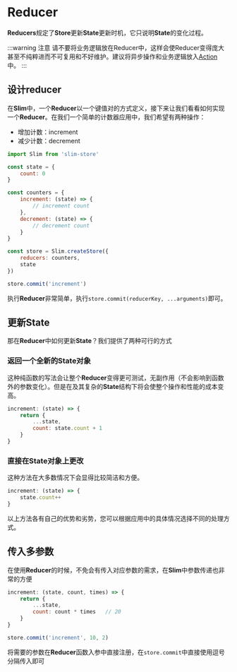 # Reducer

**Reducers**规定了**Store**更新**State**更新时机，它只说明**State**的变化过程。

:::warning 注意
请不要将业务逻辑放在Reducer中，这样会使Reducer变得庞大甚至不纯粹进而不可复用和不好维护。建议将异步操作和业务逻辑放入[Action](/zh/action.html)中。
:::

## 设计reducer
在**Slim**中，一个**Reducer**以一个键值对的方式定义，接下来让我们看看如何实现一个**Reducer**。在我们一个简单的计数器应用中，我们希望有两种操作：

* 增加计数：increment
* 减少计数：decrement

```javascript
import Slim from 'slim-store'

const state = {
    count: 0
}

const counters = {
    increment: (state) => {
        // increment count
    },
    decrement: (state) => {
        // decrement count
    }
}

const store = Slim.createStore({
    reducers: counters,
    state
})

store.commit('increment')
```

执行**Reducer**非常简单，执行`store.commit(reducerKey, ...arguments)`即可。

## 更新State

那在**Reducer**中如何更新**State**？我们提供了两种可行的方式

### 返回一个全新的State对象

这种纯函数的写法会让整个**Reducer**变得更可测试，无副作用（不会影响到函数外的参数变化）。但是在及其复杂的**State**结构下将会使整个操作和性能的成本变高。

```javascript
increment: (state) => {
    return {
        ...state,
        count: state.count + 1
    }
}
```

### 直接在State对象上更改

这种方法在大多数情况下会显得比较简洁和方便。

```javascript
increment: (state) => {
    state.count++
}
```

以上方法各有自己的优势和劣势，您可以根据应用中的具体情况选择不同的处理方式。

## 传入多参数

在使用**Reducer**的时候，不免会有传入对应参数的需求，在**Slim**中参数传递也非常的方便

```javascript
increment: (state, count, times) => {
    return {
        ...state,
        count: count * times   // 20
    }
}

store.commit('increment', 10, 2)
```
将需要的参数在**Reducer**函数入参中直接注册，在`store.commit`中直接使用逗号分隔传入即可
